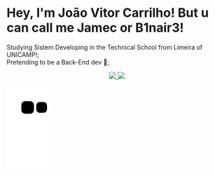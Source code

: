 # Hey, I'm João Vitor Carrilho! But u can call me Jamec or B1nair3!
Studying Sistem Developing in the Technical School from Limeira of UNICAMP!; <br>
Pretending to be a Back-End dev 🧐; <br>
  
<div align="center">
  <a href="https://github.com/B1nair3">
  <img height="180em" src="https://github-readme-stats.vercel.app/api?username=B1nair3&show_icons=true&theme=dark&include_all_commits=true&count_private=true"/>
  <img height="180em" src="https://github-readme-stats.vercel.app/api/top-langs/?username=B1nair3&layout=compact&langs_count=7&theme=dark"/>
</div>
  
  
  
   ![Snake animation](https://github.com/B1nair3/B1nair3/blob/output/github-contribution-grid-snake.svg)
